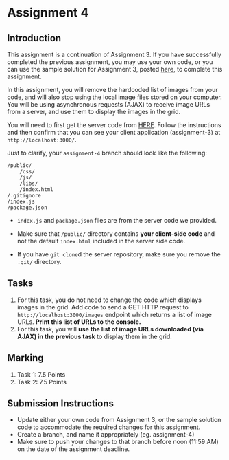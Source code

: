 # Assignment 4

## Introduction

This assignment is a continuation of Assignment 3. If you have successfully completed the previous assignment, you may use your own code, or you can use the sample solution for Assignment 3, posted [here](http://ece.ubc.ca/~kumseok/src/vsp19/solutions/assignment-3.zip), to complete this assignment.

In this assignment, you will remove the hardcoded list of images from your code, and will also stop using the local image files stored on your computer. You will be using asynchronous requests (AJAX) to receive image URLs from a server, and use them to display the images in the grid.

You will need to first get the server code from [HERE](https://github.com/jungkumseok/ubc-vsp18-server/). Follow the instructions and then confirm that you can see your client application (assignment-3) at `http://localhost:3000/`.

Just to clarify, your `assignment-4` branch should look like the following:

```
/public/
    /css/
    /js/
    /libs/
    /index.html
/.gitignore
/index.js
/package.json
```

* `index.js` and `package.json` files are from the server code we provided.

* Make sure that `/public/` directory contains **your client-side code** and not the default `index.html` included in the server side code.

* If you have `git clone`d the server repository, make sure you remove the `.git/` directory.


## Tasks

1. For this task, you do not need to change the code which displays images in the grid. Add code to send a GET HTTP request to `http://localhost:3000/images` endpoint which returns a list of image URLs. **Print this list of URLs to the console.**
2. For this task, you will **use the list of image URLs downloaded (via AJAX) in the previous task** to display them in the grid.

## Marking
1. Task 1: 7.5 Points
2. Task 2: 7.5 Points

## Submission Instructions

- Update either your own code from Assignment 3, or the sample solution code to accommodate the required changes for this assignment.
- Create a branch, and name it appropriately (eg. assignment-4)
- Make sure to push your changes to that branch before noon (11:59 AM) on the date of the assignment deadline.
